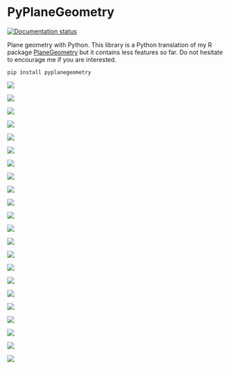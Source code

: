 # PyPlaneGeometry

<!-- badges: start -->
[![Documentation status](https://readthedocs.org/projects/pyplanegeometry/badge/)](http://pyplanegeometry.readthedocs.io)
<!-- badges: end -->


Plane geometry with Python. This library is a Python translation of my R 
package [PlaneGeometry](https://github.com/stla/PlaneGeometry) but it contains 
less features so far. Do not hesitate to encourage me if you are interested.

```
pip install pyplanegeometry
```


![](https://github.com/stla/PyPlaneGeometry/raw/main/examples/triangularApollonianGasket.png)

![](https://github.com/stla/PyPlaneGeometry/raw/main/examples/ApollonianIcosahedralGasket.png)

![](https://github.com/stla/PyPlaneGeometry/raw/main/examples/NestedSteinerChains.png)

![](https://github.com/stla/PyPlaneGeometry/raw/main/examples/SteinerChainWithEllipse.png)

![](https://github.com/stla/PyPlaneGeometry/raw/main/examples/HyperbolicTesselation.png)

![](https://github.com/stla/PyPlaneGeometry/raw/main/examples/EllipticalSteinerChain.gif)

![](https://github.com/stla/PyPlaneGeometry/raw/main/examples/EllipticalSteinerChain3D.gif)

![](https://github.com/stla/PyPlaneGeometry/raw/main/examples/ApollonianGasket.png)

![](https://github.com/stla/PyPlaneGeometry/raw/main/examples/NestedSteinerChains.gif)

![](https://github.com/stla/PyPlaneGeometry/raw/main/examples/EllipticalNestedSteinerChains.gif)

![](https://github.com/stla/PyPlaneGeometry/raw/main/examples/EllipticalNestedSteinerChains3D.gif)

![](https://github.com/stla/PyPlaneGeometry/raw/main/examples/EllipticalNestedSteinerChains3D_2.gif)

![](https://github.com/stla/PyPlaneGeometry/raw/main/examples/EllipticalNestedSteinerChains3D_3.gif)

![](https://github.com/stla/PyPlaneGeometry/raw/main/examples/ApollonianGasket.gif)

![](https://github.com/stla/PyPlaneGeometry/raw/main/examples/ModularTessellation.gif)

![](https://github.com/stla/PyPlaneGeometry/raw/main/examples/Inversions.png)

![](https://github.com/stla/PyPlaneGeometry/raw/main/examples/EllipticalBilliard.gif)

![](https://github.com/stla/PyPlaneGeometry/raw/main/examples/HyperbolicTesselation2.png)

![](https://github.com/stla/PyPlaneGeometry/raw/main/examples/SchottkyCircles.png)

![](https://github.com/stla/PyPlaneGeometry/raw/main/examples/MalfattiApollonian.gif)

![](https://github.com/stla/PyPlaneGeometry/raw/main/examples/Circles_simultaneously_tangent.png)

![](https://github.com/stla/PyPlaneGeometry/raw/main/examples/MalfattiGaskets.gif)
